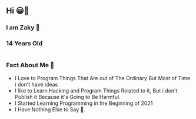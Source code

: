 ## Hi 😀👋
### I am Zaky 🤠
### 14 Years Old 


#
### Fact About Me 🐍
- I Love to Program Things That Are out of The Ordinary But Most of Time i don't have ideas
- I like to Learn Hacking and Program Things Related to it, But i don't Publish it Because it's Going to Be Harmful.
- I Started Learning Programming in the Beginning of 2021
- I Have Nothing Else to Say 🤡.

